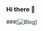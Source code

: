 ### Hi there 👋

###[![Blog](	https://img.shields.io/badge/Line-00C300?style=for-the-badge&logo=line&logoColor=white)]
